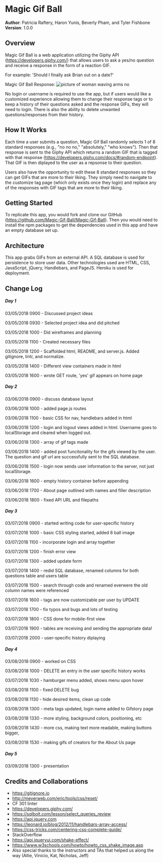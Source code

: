 # Magic Gif Ball

**Author**: Patricia Raftery, Haron Yunis, Beverly Pham, and Tyler Fishbone
**Version**: 1.0.0

## Overview
Magic Gif Ball is a web application utilizing the Giphy API (https://developers.giphy.com/) that allows users to ask a yes/no question and receive a response in the form of a reaction GIF.

For example: 'Should I finally ask Brian out on a date?'

Magic Gif Ball Response: 
![picture of woman waving arms no](https://media.giphy.com/media/l1J9OVgun9akcO5C8/giphy.gif "No No No")

No login or username is required to use the app, but if users would like a customized experience allowing them to change their response tags or to keep a history of their questions asked and the response GIFs, they will need to login. There is also the ability to delete unwanted questions/responses from their history.

## How It Works
Each time a user submits a question, Magic Gif Ball randomly selects 1 of 8 standard responses (e.g., "no no no," "absolutely," "who knows"). Then that response is sent to the Giphy API which returns a random GIF that is tagged with that response (https://developers.giphy.com/docs/#random-endpoint). That GIF is then diplayed to the user as a repsonse to their question.

Users also have the opportunity to edit these 8 standard responses so they can get GIFs that are more to their liking. They simply need to navigate to the customize tag page (which only exists once they login) and replace any of the responses with GIF tags that are more to their liking.

## Getting Started
To replicate this app, you would fork and clone our GitHub (https://github.com/Magic-Gif-Ball/Magic-Gif-Ball). Then you would need to install the npm packages to get the dependencies used in this app and have an empty database set up.

## Architecture
This app grabs GIFs from an external API. A SQL database is used for persistence to store user data. Other technologies used are HTML, CSS, JavaScript, jQuery, Handlebars, and PageJS. Heroku is used for deployment.

## Change Log
##### Day 1
03/05/2018 0900 - Discussed project ideas

03/05/2018 0930 - Selected project idea and did pitched

03/05/2018 1000 - Did wireframes and planning

03/05/2018 1100 - Created necessary files

03/05/2018 1200 - Scaffolded html, README, and server.js. Added gitignore, lintr, and normalize.

03/05/2018 1400 - Different view containers made in html

03/05/2018 1600 - wrote GET route, 'yes' gif appears on home page

##### Day 2
03/06/2018 0900 - discuss database layout

03/06/2018 1000 - added page.js routes

03/06/2018 1100 - basic CSS for nav, handlebars added in html

03/06/2018 1200 - login and logout views added in html. Username goes to localStorage and cleared when logged out.

03/06/2018 1300 - array of gif tags made

03/06/2018 1400 - added post funcitonality for the gifs viewed by the user. The question and gif url are successfully sent to the SQL database.

03/06/2018 1500 - login now sends user information to the server, not just localStorage.

03/06/2018 1600 - empty history container before appending

03/06/2018 1700 - About page outlined with names and filler description

03/06/2018 1800 - fixed API URL and filepaths

##### Day 3
03/07/2018 0900 - started writing code for user-specific history

03/07/2018 1000 - basic CSS styling started, added 8 ball image

03/07/2018 1100 - incorporate login and array together

03/07/2018 1200 - finish error view

03/07/2018 1300 - added update form

03/07/2018 1400 - redid SQL database, renamed columns for both questions table and users table

03/07/2018 1500 - search through code and renamed everwere the old column names were referenced

03/07/2018 1600 - tags are now customizable per user by UPDATE

03/07/2018 1700 - fix typos and bugs and lots of testing

03/07/2018 1800 - CSS done for mobile-first view

03/07/2018 1900 - tables are receiving and sending the appropriate data!

03/07/2018 2000 - user-specific history diplaying

##### Day 4
03/08/2018 0900 - worked on CSS

03/08/2018 1000 - DELETE an entry in the user specific history works

03/07/2018 1030 - hamburger menu added, shows menu upon hover

03/08/2018 1100 - fixed DELETE bug

03/08/2018 1130 - hide desired items, clean up code

03/08/2018 1300 - meta tags updated, login name added to Gifstory page

03/08/2018 1330 - more styling, background colors, positioning, etc

03/08/2018 1430 - more css, making text more readable, making buttons bigger, 

03/08/2018 1530 - making gifs of creators for the About Us page

##### Day 5
03/09/2018 1300 - presentation

## Credits and Collaborations
- https://gitignore.io
- http://meyerweb.com/eric/tools/css/reset/ 
- CF 301 linter
- https://developers.giphy.com/
- https://sqlbolt.com/lesson/select_queries_review
- https://api.jquery.com
- https://leonard.io/blog/2012/11/handlebars-array-access/
- https://css-tricks.com/centering-css-complete-guide/
- StackOverflow
- https://api.jqueryui.com/shake-effect/
- https://www.w3schools.com/howto/howto_css_shake_image.asp
- Also special thanks to the instructors and TAs that helped us along the way (Allie, Vinicio, Kat, Nicholas, Jeff)

